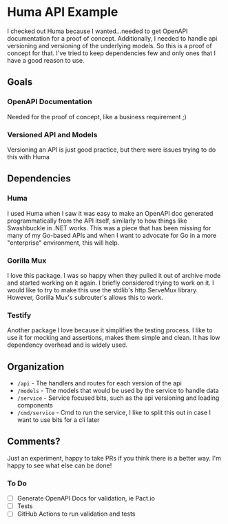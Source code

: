 # Huma API Example

I checked out Huma because I wanted...needed to get OpenAPI documentation for a proof of concept.  Additionally,
I needed to handle api versioning and versioning of the underlying models.  So this is a proof of concept for that. I've
tried to keep dependencies few and only ones that I have a good reason to use. 


## Goals
### OpenAPI Documentation
Needed for the proof of concept, like a business requirement ;) 

### Versioned API and Models
Versioning an API is just good practice, but there were issues trying to do this with Huma

## Dependencies
### Huma
I used Huma when I saw it was easy to make an OpenAPI doc generated programmatically from the API itself, similarly to 
how things like Swashbuckle in .NET works.  This was a piece that has been missing for many of my Go-based APIs and 
when I want to advocate for Go in a more "enterprise" environment, this will help. 

### Gorilla Mux
I love this package. I was so happy when they pulled it out of archive mode and started working on it again. I briefly 
considered trying to work on it. I would like to try to make this use the stdlib's http.ServeMux library. However, 
Gorilla Mux's subrouter's allows this to work. 

### Testify
Another package I love because it simplifies the testing process.  I like to use it for mocking and assertions, makes 
them simple and clean. It has low dependency overhead and is widely used.

## Organization
- `/api` - The handlers and routes for each version of the api
- `/models` - The models that would be used by the service to handle data
- `/service` - Service focused bits, such as the api versioning and loading components
- `/cmd/service` - Cmd to run the service, I like to split this out in case I want to use bits for a cli later

## Comments?
Just an experiment, happy to take PRs if you think there is a better way. I'm happy to see what else can be done!

### To Do
- [ ] Generate OpenAPI Docs for validation, ie Pact.io
- [ ] Tests
- [ ] GitHub Actions to run validation and tests